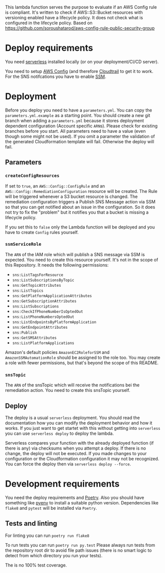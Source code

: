 This lambda function serves the purpose to evaluate if an AWS Config rule is
compliant. It's written to check if AWS::S3::Bucket resources with versioning
enabled have a lifecycle policy. It does not check what is configured in the
lifecycle policy.
Based on https://github.com/soroushatarod/aws-config-rule-public-security-group

# Deploy requirements

You need [serverless](https://www.serverless.com/) installed locally (or on your deployment/CI/CD server). 

You need to setup [AWS Config](https://aws.amazon.com/config/) (and therefore [Cloudtrail](https://aws.amazon.com/cloudtrail/) to get it to work. For the SNS notifcations you have to enable [SSM](https://aws.amazon.com/systems-manager/).

# Deployment

Before you deploy you need to have a `parameters.yml`. You can copy the `parameters.yml.example` as a starting point. You should create a new git branch when adding a `parameters.yml` because it stores deployment dependent configuration (Account specific `ARN`s). Please check for existing branches before you start. All parameters need to have a value (even though some might not be used). If you omit a parameter the validation of the generated Cloudformation template will fail. Otherwise the deploy will fail.

## Parameters

### `createConfigResources`

If set to `true`, an `AWS::Config::ConfigRule` and an `AWS::Config::RemediationConfiguration` resource will be created. The Rule will be triggered whenever a S3 bucket resource is changed. The remediation configuration triggers a Publish SNS Message action via SSM so that you can get notified about an issue in the configuration. So it does not try to fix the "problem" but it notifies you that a bucket is missing a lifecycle policy.

If you set this to `false` only the Lambda function will be deployed and you have to create `Config` rules yourself.

### `ssmServiceRole`

The `ARN` of the IAM role which will publish a SNS message via SSM is expected. You need to create this resource yourself. It's not in the scope of this Repository. It needs the following permissions:

- `sns:ListTagsForResource`
- `sns:ListSubscriptionsByTopic`
- `sns:GetTopicAttributes`
- `sns:ListTopics`
- `sns:GetPlatformApplicationAttributes`
- `sns:GetSubscriptionAttributes`
- `sns:ListSubscriptions`
- `sns:CheckIfPhoneNumberIsOptedOut`
- `sns:ListPhoneNumbersOptedOut`
- `sns:ListEndpointsByPlatformApplication`
- `sns:GetEndpointAttributes`
- `sns:Publish`
- `sns:GetSMSAttributes`
- `sns:ListPlatformApplications`

Amazon's default policies `AmazonEC2RoleforSSM` and `AmazonSSMAutomationRole` should be assigned to the role too. You may create a role with fewer permissions, but that's beyond the scope of this README.

### `snsTopic`

The `ARN` of the snsTopic which will receive the notifications bei the remediation action. You need to create this snsTopic yourself.

## Deploy

The deploy is a usual `serverless` deployment. You should read the documentation how you can modify the deployment behavior and how it works. If you just want to get startet with this without getting into `serverless` you can use `serverless deploy` to deploy the lambda.

Serverless compares your function with the already deployed function (if there is any) via checksums when you attempt a deploy. If there is no change, the deploy will not be executed. If you made changes to your configuration or the Cloudformation configuration it may not be recognized. You can force the deploy then via `serverless deploy --force`. 

# Development requirements

You need the deploy requirements and [Poetry](https://python-poetry.org/). Also you should have something like [pyenv](https://github.com/pyenv/pyenv) to install a suitable python version. Dependencies like `flake8` and `pytest` will be installed via `Poetry`.

## Tests and linting

For linting you can run `poetry run flake8`

To run tests you can run `poetry run py.test`
Please always run tests from the repository root dir to avoid file path issues (there is no smart logic to detect from which directory you run your tests).

The is no 100% test coverage.
